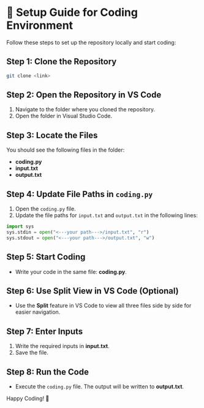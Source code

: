 # 🚀 Setup Guide for Coding Environment

Follow these steps to set up the repository locally and start coding:

## Step 1: Clone the Repository
```bash
git clone <link>
```

## Step 2: Open the Repository in VS Code
1. Navigate to the folder where you cloned the repository.
2. Open the folder in Visual Studio Code.

## Step 3: Locate the Files
You should see the following files in the folder:

- **coding.py**
- **input.txt**
- **output.txt**

## Step 4: Update File Paths in `coding.py`
1. Open the `coding.py` file.
2. Update the file paths for `input.txt` and `output.txt` in the following lines:

```python
import sys
sys.stdin = open("<---your path--->/input.txt", "r")
sys.stdout = open("<---your path--->/output.txt", "w")
```

## Step 5: Start Coding
- Write your code in the same file: **coding.py**.

## Step 6: Use Split View in VS Code (Optional)
- Use the **Split** feature in VS Code to view all three files side by side for easier navigation.

## Step 7: Enter Inputs
1. Write the required inputs in **input.txt**.
2. Save the file.

## Step 8: Run the Code
- Execute the `coding.py` file. The output will be written to **output.txt**.

Happy Coding! 🚀

